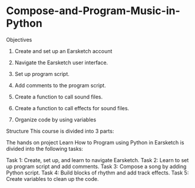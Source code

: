 # Compose-and-Program-Music-in-Python

Objectives

1. Create and set up an Earsketch account

2. Navigate the Earsketch user interface.

3. Set up program script.

4. Add comments to the program script.

5. Create a function to call sound files.

6. Create a function to call effects for sound files.

7. Organize code by using variables

Structure
This course is divided into 3 parts:

The hands on project Learn How to Program using Python in Earsketch is divided into the following tasks:

Task 1: Create, set up, and learn to navigate Earsketch.
Task 2: Learn to set up program script and add comments.
Task 3: Compose a song by adding Python script.
Task 4: Build blocks of rhythm and add track effects.
Task 5: Create variables to clean up the code.
